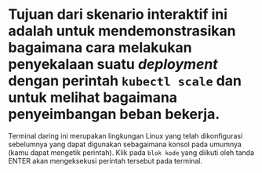 # Tujuan dari skenario interaktif ini adalah untuk mendemonstrasikan bagaimana cara melakukan penyekalaan suatu _deployment_ dengan perintah `kubectl scale` dan untuk melihat bagaimana penyeimbangan beban bekerja. #

Terminal daring ini merupakan lingkungan Linux yang telah dikonfigurasi sebelumnya yang dapat digunakan sebagaimana konsol pada umumnya (kamu dapat mengetik perintah).
Klik pada `blok kode` yang diikuti oleh tanda ENTER akan mengeksekusi perintah tersebut pada terminal.
